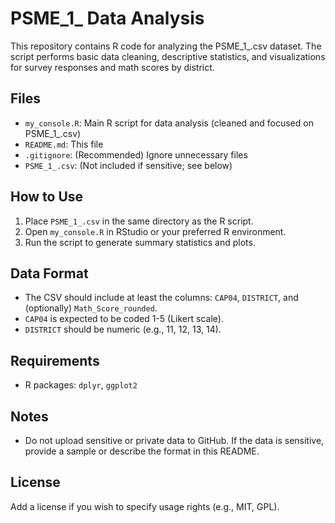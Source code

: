 # PSME_1_ Data Analysis

This repository contains R code for analyzing the PSME_1_.csv dataset. The script performs basic data cleaning, descriptive statistics, and visualizations for survey responses and math scores by district.

## Files
- `my_console.R`: Main R script for data analysis (cleaned and focused on PSME_1_.csv)
- `README.md`: This file
- `.gitignore`: (Recommended) Ignore unnecessary files
- `PSME_1_.csv`: (Not included if sensitive; see below)

## How to Use
1. Place `PSME_1_.csv` in the same directory as the R script.
2. Open `my_console.R` in RStudio or your preferred R environment.
3. Run the script to generate summary statistics and plots.

## Data Format
- The CSV should include at least the columns: `CAP04`, `DISTRICT`, and (optionally) `Math_Score_rounded`.
- `CAP04` is expected to be coded 1-5 (Likert scale).
- `DISTRICT` should be numeric (e.g., 11, 12, 13, 14).

## Requirements
- R packages: `dplyr`, `ggplot2`

## Notes
- Do not upload sensitive or private data to GitHub. If the data is sensitive, provide a sample or describe the format in this README.

## License
Add a license if you wish to specify usage rights (e.g., MIT, GPL).
